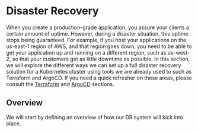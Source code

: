 # Disaster Recovery

When you create a production-grade application, you assure your clients a certain amount of uptime. However, during a disaster situation, this uptime stops being guaranteed. For example, if you host your applications on the us-east-1 region of AWS, and that region goes down, you need to be able to get your application up and running on a different region, such as us-west-2, so that your customers get as little downtime as possible.  In this section, we will explore the different ways we can set up a full disaster recovery solution for a Kubernetes cluster using tools we are already used to such as Terraform and ArgoCD. If you need a quick refresher on these areas, please consult the [Terraform](../Terraform101/what-is-terraform.md) and [ArgoCD](../GitOps101/argocd-eks.md) sections.

## Overview

We will start by defining an overview of how our DR system will kick into place.
